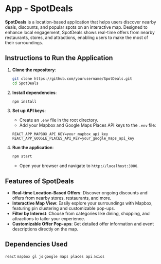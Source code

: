 # App - SpotDeals

**SpotDeals** is a location-based application that helps users discover nearby deals, discounts, and popular spots on an interactive map. Designed to enhance local engagement, SpotDeals shows real-time offers from nearby restaurants, stores, and attractions, enabling users to make the most of their surroundings.

## Instructions to Run the Application

1. **Clone the repository**:

   ```bash
   git clone https://github.com/yourusername/SpotDeals.git
   cd SpotDeals
   ```

2. **Install dependencies**:

   ```bash
   npm install
   ```

3. **Set up API keys**:
   - Create an `.env` file in the root directory.
   - Add your Mapbox and Google Maps Places API keys to the `.env` file:

    ```
    REACT_APP_MAPBOX_API_KEY=your_mapbox_api_key
    REACT_APP_GOOGLE_PLACES_API_KEY=your_google_maps_api_key
    ```

4. **Run the application**:

   ```bash
   npm start
   ```

   - Open your browser and navigate to `http://localhost:3000`.

## Features of SpotDeals

- **Real-time Location-Based Offers**: Discover ongoing discounts and offers from nearby stores, restaurants, and more.
- **Interactive Map View**: Easily explore your surroundings with Mapbox, featuring pin clustering and customizable pop-ups.
- **Filter by Interest**: Choose from categories like dining, shopping, and attractions to tailor your experience.
- **Customizable Offer Pop-ups**: Get detailed offer information and event descriptions directly on the map.

## Dependencies Used

`react` `mapbox gl js` `google maps places api` `axios`